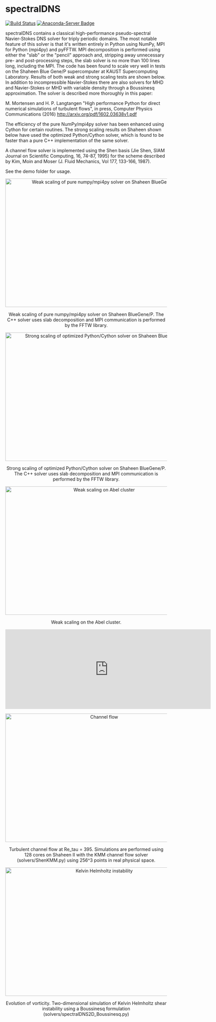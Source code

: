 spectralDNS
=======

[![Build Status](https://travis-ci.org/spectralDNS/spectralDNS.svg?branch=master)](https://travis-ci.org/spectralDNS/spectralDNS)
[![Anaconda-Server Badge](https://anaconda.org/spectraldns/spectraldns/badges/build.svg)](https://anaconda.org/spectraldns/spectraldns/builds)

spectralDNS contains a classical high-performance pseudo-spectral Navier-Stokes DNS solver for triply periodic domains. The most notable feature of this solver is that it's written entirely in Python using NumPy, MPI for Python (mpi4py) and pyFFTW. MPI decomposition is performed using either the "slab" or the "pencil" approach and, stripping away unnecessary pre- and post-processing steps, the slab solver is no more than 100 lines long, including the MPI. The code has been found to scale very well in tests on the Shaheen Blue Gene/P supercomputer at KAUST Supercomputing Laboratory. Results of both weak and strong scaling tests are shown below. In addition to incompressible Navier-Stokes there are also solvers for MHD and Navier-Stokes or MHD with variable density through a Boussinesq approximation. The solver is described more thoroughly in this paper:

M. Mortensen and H. P. Langtangen "High performance Python for direct numerical simulations of turbulent flows", in press, Computer Physics Communications (2016) http://arxiv.org/pdf/1602.03638v1.pdf

The efficiency of the pure NumPy/mpi4py solver has been enhanced using Cython for certain routines. The strong scaling results on Shaheen shown below have used the optimized Python/Cython solver, which is found to be faster than a pure C++ implementation of the same solver.

A channel flow solver is implemented using the Shen basis (Jie Shen, SIAM Journal on Scientific Computing, 16, 74-87, 1995) for the scheme described by Kim, Moin and Moser (J. Fluid Mechanics, Vol 177, 133-166, 1987).

See the demo folder for usage.

<p align="center">
    <img src="https://www.dropbox.com/s/pi4f25c0pyluxz0/weak_scaling_shaheen_numpy_noopt.png?dl=1" width="600" height="400" alt="Weak scaling of pure numpy/mpi4py solver on Shaheen BlueGene/P"/>
</p>
<p align="center">
    Weak scaling of pure numpy/mpi4py solver on Shaheen BlueGene/P. The C++ solver uses slab decomposition and MPI communication is performed by the FFTW library.
</p>

<p align="center">
    <img src="https://www.dropbox.com/s/p7uapi7eaqjmham/strong_scaling_shaheen_512.png?dl=1" width="600" height="400" alt="Strong scaling of optimized Python/Cython solver on Shaheen BlueGene/P"/>
</p>
<p align="center">
    Strong scaling of optimized Python/Cython solver on Shaheen BlueGene/P. The C++ solver uses slab decomposition and MPI communication is performed by the FFTW library.
</p>

<p align="center">
    <img src="https://www.dropbox.com/s/ynhicrl87cvwhzz/weak_scaling_avg.png?dl=1" width="600" height="400" alt="Weak scaling on Abel cluster"/>
</p>

<p align="center">
    Weak scaling on the Abel cluster.
</p>

<iframe src='https://gfycat.com/ifr/BlaringRemoteFurseal' frameborder='0' scrolling='no' width='640' height='248' allowfullscreen></iframe>

<p align="center">
    <img src="https://www.dropbox.com/s/4i3aku6m02j8lvr/channel_smaller_395.gif?dl=1" width="600" height="400" alt="Channel flow"/>
</p>
<p align="center">
    Turbulent channel flow at Re_tau = 395. Simulations are performed using 128 cores on Shaheen II with the KMM channel flow solver (solvers/ShenKMM.py) using 256^3 points in real physical space.
</p>

<p align="center">
    <img src="https://www.dropbox.com/s/8oayxts0ix359hi/KHmovie2.gif?dl=1" width="600" height="400" alt="Kelvin Helmholtz instability"/>
</p>

<p align="center">
    Evolution of vorticity. Two-dimensional simulation of Kelvin Helmholtz shear instability using a Boussinesq formulation (solvers/spectralDNS2D_Boussinesq.py)
</p>

